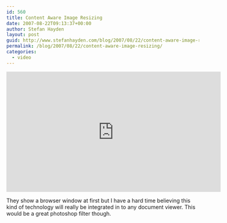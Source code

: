 ```yaml
---
id: 560
title: Content Aware Image Resizing
date: 2007-08-22T09:13:37+00:00
author: Stefan Hayden
layout: post
guid: http://www.stefanhayden.com/blog/2007/08/22/content-aware-image-resizing/
permalink: /blog/2007/08/22/content-aware-image-resizing/
categories:
  - video
---
```

<iframe width="560" height="315" src="https://www.youtube.com/embed/qadw0BRKeMk" title="YouTube video player" frameborder="0" allow="accelerometer; autoplay; clipboard-write; encrypted-media; gyroscope; picture-in-picture" allowfullscreen></iframe>

They show a browser window at first but I have a hard time believing this kind of technology will really be integrated in to any document viewer. This would be a great photoshop filter though.